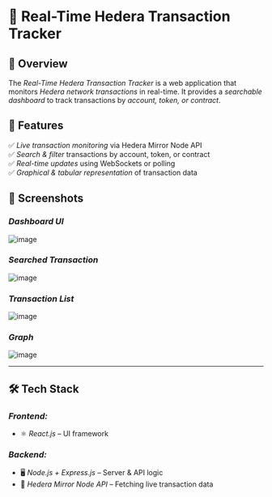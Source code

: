 # 🚀 Real-Time Hedera Transaction Tracker  

## 📌 Overview  
The *Real-Time Hedera Transaction Tracker* is a web application that monitors *Hedera network transactions* in real-time. It provides a *searchable dashboard* to track transactions by *account, token, or contract*.  

## 🌟 Features  
✅ *Live transaction monitoring* via Hedera Mirror Node API  
✅ *Search & filter* transactions by account, token, or contract  
✅ *Real-time updates* using WebSockets or polling  
✅ *Graphical & tabular representation* of transaction data  

## 📸 Screenshots  

### *Dashboard UI*    
![image](https://github.com/user-attachments/assets/4fededbc-4f0f-4e34-bfe0-5cc92124ed64)

### *Searched Transaction*
![image](https://github.com/user-attachments/assets/80cd4bec-6737-43e6-9a3e-c0f2d4fd2c20)


### *Transaction List*  
![image](https://github.com/user-attachments/assets/d4081759-2dab-4420-a6f8-1ac482a934f5)
 
### *Graph*  
![image](https://github.com/user-attachments/assets/5f963d4b-919c-4d44-984b-cdbd6ef0ed93)

---

## 🛠 Tech Stack  

### *Frontend:*  
- ⚛ *React.js* – UI framework  

### *Backend:*  
- 🖥 *Node.js + Express.js* – Server & API logic  
- 🔗 *Hedera Mirror Node API* – Fetching live transaction data
